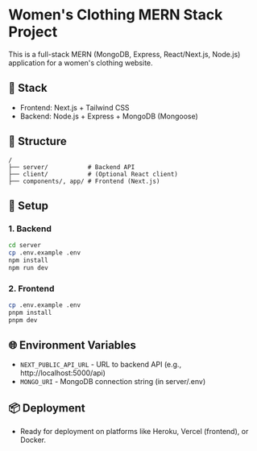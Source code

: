 # Women's Clothing MERN Stack Project

This is a full-stack MERN (MongoDB, Express, React/Next.js, Node.js) application for a women's clothing website.

## 🔧 Stack
- Frontend: Next.js + Tailwind CSS
- Backend: Node.js + Express + MongoDB (Mongoose)

## 📁 Structure
```
/
├── server/           # Backend API
├── client/           # (Optional React client)
├── components/, app/ # Frontend (Next.js)
```

## 🚀 Setup

### 1. Backend
```bash
cd server
cp .env.example .env
npm install
npm run dev
```

### 2. Frontend
```bash
cp .env.example .env
pnpm install
pnpm dev
```

## 🌐 Environment Variables

- `NEXT_PUBLIC_API_URL` - URL to backend API (e.g., http://localhost:5000/api)
- `MONGO_URI` - MongoDB connection string (in server/.env)

## 📦 Deployment
- Ready for deployment on platforms like Heroku, Vercel (frontend), or Docker.

